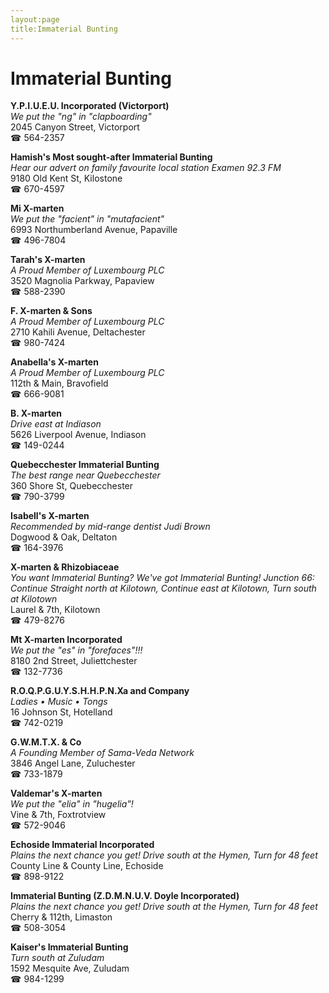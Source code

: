 ```yaml
---
layout:page
title:Immaterial Bunting
---
```

# Immaterial Bunting

**Y.P.I.U.E.U. Incorporated (Victorport)**  
_We put the "ng" in "clapboarding"_  
2045 Canyon Street, Victorport  
☎ 564-2357



**Hamish's Most sought-after Immaterial Bunting**  
_Hear our advert on family favourite local station Examen 92.3 FM_  
9180 Old Kent St, Kilostone  
☎ 670-4597



**Mi X-marten**  
_We put the "facient" in "mutafacient"_  
6993 Northumberland Avenue, Papaville  
☎ 496-7804



**Tarah's X-marten**  
_A Proud Member of Luxembourg PLC_  
3520 Magnolia Parkway, Papaview  
☎ 588-2390



**F. X-marten & Sons**  
_A Proud Member of Luxembourg PLC_  
2710 Kahili Avenue, Deltachester  
☎ 980-7424



**Anabella's X-marten**  
_A Proud Member of Luxembourg PLC_  
112th & Main, Bravofield  
☎ 666-9081



**B. X-marten**  
_Drive east at Indiason_  
5626 Liverpool Avenue, Indiason  
☎ 149-0244



**Quebecchester Immaterial Bunting**  
_The best range near Quebecchester_  
360 Shore St, Quebecchester  
☎ 790-3799



**Isabell's X-marten**  
_Recommended by mid-range dentist Judi Brown_  
Dogwood & Oak, Deltaton  
☎ 164-3976



**X-marten & Rhizobiaceae**  
_You want Immaterial Bunting? We've got Immaterial Bunting! 
Junction 66: Continue Straight north at Kilotown, Continue east at Kilotown, Turn south at Kilotown_  
Laurel & 7th, Kilotown  
☎ 479-8276



**Mt X-marten Incorporated**  
_We put the "es" in "forefaces"!!!_  
8180 2nd Street, Juliettchester  
☎ 132-7736



**R.O.Q.P.G.U.Y.S.H.H.P.N.Xa and Company**  
_Ladies • Music • Tongs_  
16 Johnson St, Hotelland  
☎ 742-0219



**G.W.M.T.X. & Co**  
_A Founding Member of Sama-Veda Network_  
3846 Angel Lane, Zuluchester  
☎ 733-1879



**Valdemar's X-marten**  
_We put the "elia" in "hugelia"!_  
Vine & 7th, Foxtrotview  
☎ 572-9046



**Echoside Immaterial Incorporated**  
_Plains the next chance you get! 
Drive south at the Hymen, Turn for 48 feet_  
County Line & County Line, Echoside  
☎ 898-9122



**Immaterial Bunting (Z.D.M.N.U.V. Doyle Incorporated)**  
_Plains the next chance you get! 
Drive south at the Hymen, Turn for 48 feet_  
Cherry & 112th, Limaston  
☎ 508-3054



**Kaiser's Immaterial Bunting**  
_Turn south at Zuludam_  
1592 Mesquite Ave, Zuludam  
☎ 984-1299



